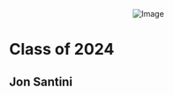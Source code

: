 <div style="text-align:center">
    <img src=”https://raw.githubusercontent.com/jonsantini/uncwdatascience/main/md-banner.png" alt="Image" />
</div>

# Class of 2024
## Jon Santini



